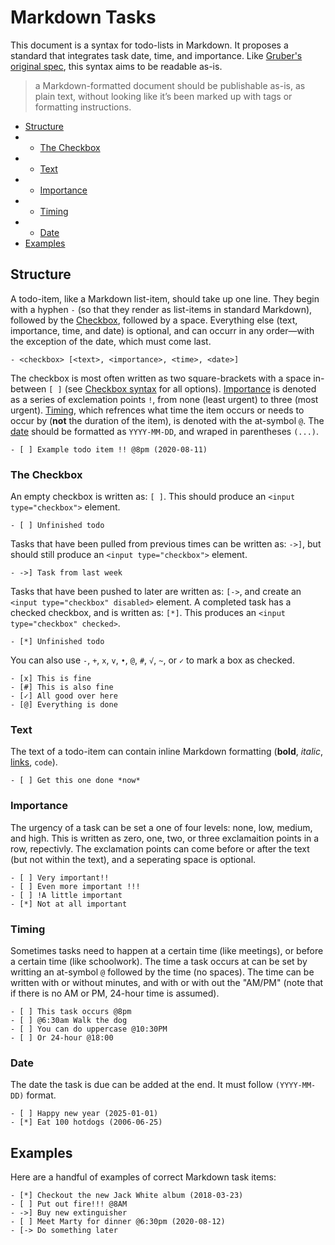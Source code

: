 # Markdown Tasks

This document is a syntax for todo-lists in Markdown. It proposes a standard that integrates task date, time, and importance. Like [Gruber's original spec](https://daringfireball.net/projects/markdown/), this syntax aims to be readable as-is.
> a Markdown-formatted document should be publishable as-is, as plain text, without looking like it’s been marked up with tags or formatting instructions.

- [Structure](https://github.com/qjack001/Markdown-Tasks#structure)
- - [The Checkbox](https://github.com/qjack001/Markdown-Tasks#the-checkbox)
- - [Text](https://github.com/qjack001/Markdown-Tasks#text)
- - [Importance](https://github.com/qjack001/Markdown-Tasks#importance)
- - [Timing](https://github.com/qjack001/Markdown-Tasks#timing)
- - [Date](https://github.com/qjack001/Markdown-Tasks#date)
- [Examples](https://github.com/qjack001/Markdown-Tasks#examples)


## Structure

A todo-item, like a Markdown list-item, should take up one line. They begin with a hyphen `-` (so that they render as list-items in standard Markdown), followed by the [Checkbox](https://github.com/qjack001/Markdown-Tasks#the-checkbox), followed by a space. Everything else (text, importance, time, and date) is optional, and can occurr in any order—with the exception of the date, which must come last.

```
- <checkbox> [<text>, <importance>, <time>, <date>]
```

The checkbox is most often written as two square-brackets with a space in-between `[ ]` (see [Checkbox syntax](https://github.com/qjack001/Markdown-Tasks#the-checkbox) for all options). [Importance](https://github.com/qjack001/Markdown-Tasks#importance) is denoted as a series of exclemation points `!`, from none (least urgent) to three (most urgent). [Timing](https://github.com/qjack001/Markdown-Tasks#timing), which refrences what time the item occurs or needs to occur by (**not** the duration of the item), is denoted with the at-symbol `@`. The [date](https://github.com/qjack001/Markdown-Tasks#date) should be formatted as `YYYY-MM-DD`, and wraped in parentheses `(...)`.

```
- [ ] Example todo item !! @8pm (2020-08-11)
```

### The Checkbox

An empty checkbox is written as: `[ ]`. This should produce an `<input type="checkbox">` element.
```
- [ ] Unfinished todo
```
Tasks that have been pulled from previous times can be written as: `->]`, but should still produce an `<input type="checkbox">` element.
```
- ->] Task from last week
```
Tasks that have been pushed to later are written as: `[->`, and create an `<input type="checkbox" disabled>` element.
A completed task has a checked checkbox, and is written as: `[*]`. This produces an `<input type="checkbox" checked>`.
```
- [*] Unfinished todo
```
You can also use `-`, `+`, `x`, `v`, `•`, `@`, `#`, `√`, `~`, or `✓` to mark a box as checked.
```
- [x] This is fine
- [#] This is also fine
- [✓] All good over here
- [@] Everything is done
```

### Text

The text of a todo-item can contain inline Markdown formatting (**bold**, *italic*, [links](https://itty.bitty.site/#a.html/data:text/html;charset=utf-8;bxze64,XQAAAAIBAQAAAAAAAAAeCEUG0O+oKBdZ2an16qclPsVsLFhs2pzAN35/bHmc6Ddvq8IM4lbOVrZC5BW5l5dG325bCokrtxIjlYLBkr75n38PgebbjPKZcMZMotzv8FTXMx24PkQix6dfYYbsceNOzuogCV3U9EM/hoEJecoR5JILpdVhnqsFU0CH7kUqAL/rRZ0M+rIMqPgkg90WZTXTvAzvh2xq8/wt4efihibwnWzBfQLw5Q+S7K+g+Re4o9bUmdX1eM3wwH1WXf/wsQjA), `code`).
```
- [ ] Get this one done *now*
```

### Importance

The urgency of a task can be set a one of four levels: none, low, medium, and high. This is written as zero, one, two, or three exclamaition points in a row, repectivly. The exclamation points can come before or after the text (but not within the text), and a seperating space is optional.
```
- [ ] Very important!!
- [ ] Even more important !!!
- [ ] !A little important
- [*] Not at all important
```

### Timing

Sometimes tasks need to happen at a certain time (like meetings), or before a certain time (like schoolwork). The time a task occurs at can be set by writting an at-symbol `@` followed by the time (no spaces). The time can be written with or without minutes, and with or with out the "AM/PM" (note that if there is no AM or PM, 24-hour time is assumed).

```
- [ ] This task occurs @8pm
- [ ] @6:30am Walk the dog
- [ ] You can do uppercase @10:30PM
- [ ] Or 24-hour @18:00
```

### Date

The date the task is due can be added at the end. It must follow `(YYYY-MM-DD)` format.

```
- [ ] Happy new year (2025-01-01)
- [*] Eat 100 hotdogs (2006-06-25)
```

## Examples

Here are a handful of examples of correct Markdown task items:

```
- [*] Checkout the new Jack White album (2018-03-23)
- [ ] Put out fire!!! @8AM
- ->] Buy new extinguisher
- [ ] Meet Marty for dinner @6:30pm (2020-08-12)
- [-> Do something later
```
